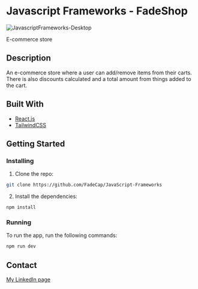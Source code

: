 # Javascript Frameworks - FadeShop

![JavascriptFrameworks-Desktop](https://github.com/user-attachments/assets/9896c98a-ba5f-4995-9511-8a97930f3436)


E-commerce store

## Description

An e-commerce store where a user can add/remove items from their carts. There is also discounts calculated and a total amount from things added to the cart. 


## Built With

- [React.js](https://reactjs.org/)
- [TailwindCSS](https://tailwindcss.com/)

## Getting Started

### Installing


1. Clone the repo:

```bash
git clone https://github.com/FadeCap/JavaScript-Frameworks
```

2. Install the dependencies:

```
npm install
```

### Running


To run the app, run the following commands:

```bash
npm run dev
```

## Contact

[My LinkedIn page](https://www.linkedin.com/in/stian-busengdal/)
